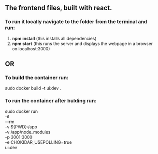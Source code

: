 ## The frontend files, built with react. <br />
### To run it locally navigate to the folder from the terminal and run:<br />
1. **npm install**    (this installs all dependencies) <br />
2. **npm start**      (this runs the server and displays the webpage in a browser on localhost:3000) <br />

## OR <br/>

### To build the container run: <br />
sudo docker build -t ui:dev .

### To run the container after bulding run: <br />
 sudo docker run \
    -it \
    --rm \
    -v ${PWD}:/app \
    -v /app/node_modules \
    -p 3001:3000 \
    -e CHOKIDAR_USEPOLLING=true \
    ui:dev
